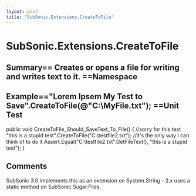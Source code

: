 ```yaml
---
layout: post
title: "SubSonic.Extensions.CreateToFile"
---
```


# SubSonic.Extensions.CreateToFile



<h2>Summary== Creates or opens a file for writing and writes text to it.  ==Namespace</h2>

 
  

<h2>Example=="Lorem Ipsem My Test to Save".CreateToFile(@"C:\MyFile.txt");  ==Unit Test</h2>

 
public void CreateToFile_Should_SaveText_To_File() {     //sorry for this test     "this is a stupid test".CreateToFile("C:\\testfile2.txt");     //it's the only way I can think of to do it     Assert.Equal("C:\\testfile2.txt".GetFileText(), "this is a stupid test"); }  

<h2>Comments</h2>

 SubSonic 3.0 implements this as an extension on System.String - 2.x uses a static method on SubSonic.Sugar.Files.
